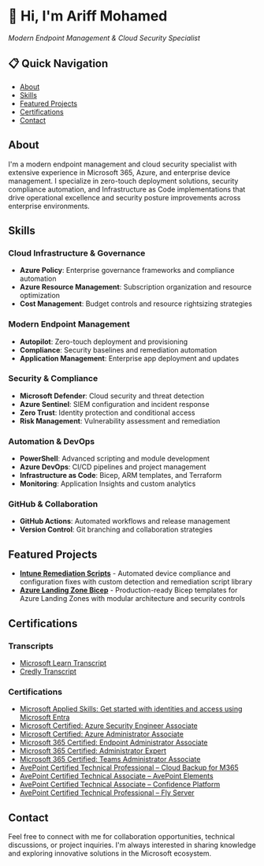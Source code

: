 # 👋 Hi, I'm Ariff Mohamed
*Modern Endpoint Management & Cloud Security Specialist*

## 📋 Quick Navigation
- [About](#about)
- [Skills](#skills)
- [Featured Projects](#featured-projects)
- [Certifications](#certifications)
- [Contact](#contact)

## About
I'm a modern endpoint management and cloud security specialist with extensive experience in Microsoft 365, Azure, and enterprise device management. I specialize in zero-touch deployment solutions, security compliance automation, and Infrastructure as Code implementations that drive operational excellence and security posture improvements across enterprise environments.

## Skills

### Cloud Infrastructure & Governance
- **Azure Policy**: Enterprise governance frameworks and compliance automation
- **Azure Resource Management**: Subscription organization and resource optimization
- **Cost Management**: Budget controls and resource rightsizing strategies

### Modern Endpoint Management
- **Autopilot**: Zero-touch deployment and provisioning
- **Compliance**: Security baselines and remediation automation
- **Application Management**: Enterprise app deployment and updates

### Security & Compliance
- **Microsoft Defender**: Cloud security and threat detection
- **Azure Sentinel**: SIEM configuration and incident response
- **Zero Trust**: Identity protection and conditional access
- **Risk Management**: Vulnerability assessment and remediation

### Automation & DevOps
- **PowerShell**: Advanced scripting and module development
- **Azure DevOps**: CI/CD pipelines and project management
- **Infrastructure as Code**: Bicep, ARM templates, and Terraform
- **Monitoring**: Application Insights and custom analytics

### GitHub & Collaboration
- **GitHub Actions**: Automated workflows and release management
- **Version Control**: Git branching and collaboration strategies

## Featured Projects

- [**Intune Remediation Scripts**](https://github.com/a-ariff/intune-remediation-scripts) - Automated device compliance and configuration fixes with custom detection and remediation script library
- [**Azure Landing Zone Bicep**](https://github.com/a-ariff/azure-landing-zone-bicep) - Production-ready Bicep templates for Azure Landing Zones with modular architecture and security controls

## Certifications

### Transcripts
- [Microsoft Learn Transcript](https://learn.microsoft.com/en-us/users/ariff-mohamed/transcript/73n4ki5ojwly24p?source=docs&tab=applied-skills-tab)
- [Credly Transcript](https://www.credly.com/users/ariff-mohamed)

### Certifications
- [Microsoft Applied Skills: Get started with identities and access using Microsoft Entra](https://learn.microsoft.com/api/credentials/share/en-us/Ariff-Mohamed/7CA3C54A4DAAF6D?sharingId=DD420D2859BF1A3C)
- [Microsoft Certified: Azure Security Engineer Associate](https://learn.microsoft.com/api/credentials/share/en-us/Ariff-Mohamed/1DE42D8D3E20360F?sharingId=DD420D2859BF1A3C)
- [Microsoft Certified: Azure Administrator Associate](https://learn.microsoft.com/api/credentials/share/en-us/Ariff-Mohamed/27EA011B0DB995A?sharingId=DD420D2859BF1A3C)
- [Microsoft 365 Certified: Endpoint Administrator Associate](https://learn.microsoft.com/api/credentials/share/en-us/Ariff-Mohamed/5E7B5535D853075?sharingId=DD420D2859BF1A3C)
- [Microsoft 365 Certified: Administrator Expert](https://learn.microsoft.com/api/credentials/share/en-us/Ariff-Mohamed/FFE73C769C6190B1?sharingId=DD420D2859BF1A3C)
- [Microsoft 365 Certified: Teams Administrator Associate](https://learn.microsoft.com/api/credentials/share/en-us/Ariff-A/1FF2E73BDCAE576?sharingId=5996650C026DFF6A)
- [AvePoint Certified Technical Professional – Cloud Backup for M365](https://www.credly.com/badges/e43592d4-221d-4fea-aa33-262043879856/public_url)
- [AvePoint Certified Technical Associate – AvePoint Elements](https://www.credly.com/badges/f89e8071-97da-4fd9-a62f-b14294b00cda/public_url)
- [AvePoint Certified Technical Associate – Confidence Platform](https://www.credly.com/badges/ca658222-99e5-490b-bb82-c8b55b6de533/public_url)
- [AvePoint Certified Technical Professional – Fly Server](https://www.credly.com/badges/a6c376df-835f-40f9-b3d0-4dfa632c6e71/public_url)

## Contact

Feel free to connect with me for collaboration opportunities, technical discussions, or project inquiries. I'm always interested in sharing knowledge and exploring innovative solutions in the Microsoft ecosystem.

